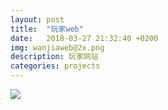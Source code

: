 ```yaml
---
layout: post
title:  "玩家web"
date:   2018-03-27 21:32:40 +0200
img: wanjiaweb@2x.png
description: 玩家网站
categories: projects
---
```


![](../img/wanjiaweb@2x.png)